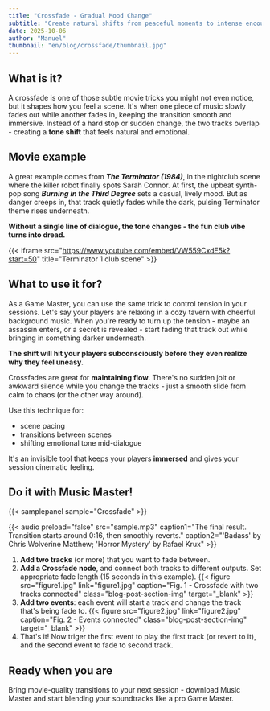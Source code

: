 ```yaml
---
title: "Crossfade - Gradual Mood Change"
subtitle: "Create natural shifts from peaceful moments to intense encounters."
date: 2025-10-06
author: "Manuel"
thumbnail: "en/blog/crossfade/thumbnail.jpg"
---
```


## What is it?

A crossfade is one of those subtle movie tricks you might not even notice, but it shapes how you feel a scene. It's when one piece of music slowly fades out while another fades in, keeping the transition smooth and immersive. Instead of a hard stop or sudden change, the two tracks overlap - creating a **tone shift** that feels natural and emotional.

## Movie example

A great example comes from ***The Terminator (1984)***, in the nightclub scene where the killer robot finally spots Sarah Connor. At first, the upbeat synth-pop song ***Burning in the Third Degree*** sets a casual, lively mood. But as danger creeps in, that track quietly fades while the dark, pulsing Terminator theme rises underneath. 

**Without a single line of dialogue, the tone changes - the fun club vibe turns into dread.**

{{< iframe src="https://www.youtube.com/embed/VW559CxdE5k?start=50" title="Terminator 1 club scene" >}}

## What to use it for?

As a Game Master, you can use the same trick to control tension in your sessions. Let's say your players are relaxing in a cozy tavern with cheerful background music. When you're ready to turn up the tension - maybe an assassin enters, or a secret is revealed - start fading that track out while bringing in something darker underneath. 

**The shift will hit your players subconsciously before they even realize why they feel uneasy.**

Crossfades are great for **maintaining flow**. There's no sudden jolt or awkward silence while you change the tracks - just a smooth slide from calm to chaos (or the other way around). 

Use this technique for:
- scene pacing
- transitions between scenes
- shifting emotional tone mid-dialogue

It's an invisible tool that keeps your players **immersed** and gives your session cinematic feeling.

## Do it with Music Master!

{{< samplepanel sample="Crossfade" >}}

{{< audio preload="false" src="sample.mp3" caption1="The final result. Transition starts around 0:16, then smoothly reverts." caption2="'Badass' by Chris Wolverine Matthew; 'Horror Mystery' by Rafael Krux" >}}

1. **Add two tracks** (or more) that you want to fade between.
1. **Add a Crossfade node**, and connect both tracks to different outputs. Set appropriate fade length (15 seconds in this example). {{< figure src="figure1.jpg" link="figure1.jpg" caption="Fig. 1 - Crossfade with two tracks connected" class="blog-post-section-img" target="_blank" >}}
1. **Add two events**: each event will start a track and change the track that's being fade to. {{< figure src="figure2.jpg" link="figure2.jpg" caption="Fig. 2 - Events connected" class="blog-post-section-img" target="_blank" >}}
1. That's it! Now triger the first event to play the first track (or revert to it), and the second event to fade to second track.

## Ready when you are

Bring movie-quality transitions to your next session - download Music Master and start blending your soundtracks like a pro Game Master.
